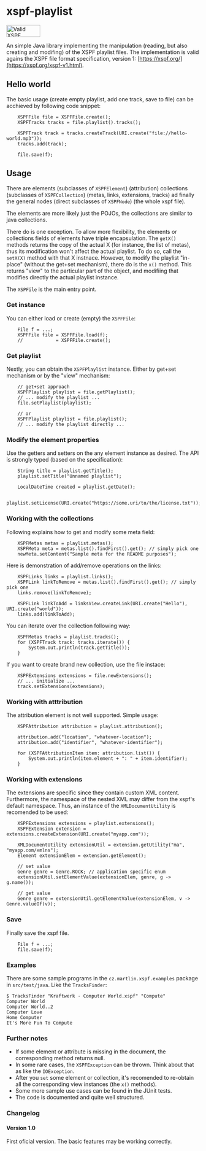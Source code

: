 # xspf-playlist

<a href="http://validator.xspf.org/referrer/"><img src="valid-xspf.png" width="88" height="31" style="border:0" alt="Valid XSPF Playlist" title="This website produces valid XSPF playlist files."></a>

An simple Java library implementing the manipulation (reading, but also creating and modifing) of the XSPF playlist files. The implementation is valid agains the XSPF file format specification, version 1: [https://xspf.org/](https://xspf.org/xspf-v1.html). 

## Hello world
The basic usage (create empty playlist, add one track, save to file) can be acchieved by following code snippet:
````
	XSPFFile file = XSPFFile.create();
	XSPFTracks tracks = file.playlist().tracks();

	XSPFTrack track = tracks.createTrack(URI.create("file://hello-world.mp3"));
	tracks.add(track);

	file.save(f);
````

## Usage
There are elements (subclasses of `XSPFElement`) (attribution) collections (subclasses of `XSPFCollection`) (metas, links, extensions, tracks) ad finally the general nodes (direct subclasses of `XSPFNode`) (the whole xspf file). 

The elements are more likely just the POJOs, the collections are similar to java collections.

There do is one exception. To allow more flexibility, the elements or collections fields of elements have triple encapsulation. The `getX()` methods returns the copy of the actual X (for instance, the list of metas), thus its modification won't affect the actual playlist. To do so, call the `setX(X)` method with that X instnace. However, to modify the playlist "in-place" (without the get+set mechanism), there do is the `x()` method. This returns "view" to the particular part of the object, and modifiing that modifies directly the actual playlist instance.

The `XSPFile` is the main entry point.

### Get instance
You can either load or create (empty) the `XSPFFile`:
````
	File f = ...;
	XSPFFile file = XSPFFile.load(f);
	//            = XSPFFile.create();
````

### Get playlist
Nextly, you can obtain the `XSPFPlaylist` instance. Either by get+set mechanism or by the "view" mechanism:
````
    // get+set approach
    XSPFPlaylist playlist = file.getPlaylist();
    // ... modify the playlist ...
    file.setPlaylist(playlist);

    // or
	XSPFPlaylist playlist = file.playlist();
    // ... modify the playlist directly ...
````

### Modify the element properties

Use the getters and setters on the any element instance as desired. The API is strongly typed (based on the specification):
````
	String title = playlist.getTitle();
	playlist.setTitle("Unnamed playlist");

	LocalDateTime created = playlist.getDate();

	playlist.setLicense(URI.create("https://some.uri/to/the/license.txt"));
````

### Working with the collections
Following explains how to get and modify some meta field:
````
	XSPFMetas metas = playlist.metas();
    XSPFMeta meta = metas.list().findFirst().get(); // simply pick one
    newMeta.setContent("Sample meta for the README purposes");
````

Here is demonstration of add/remove operations on the links:
````
    XSPFLinks links = playlist.links();
    XSPFLink linkToRemove = metas.list().findFirst().get(); // simply pick one
    links.remove(linkToRemove);

    XSPFLink linkToAdd = linksView.createLink(URI.create("Hello"), URI.create("world"));
    links.add(linkToAdd);
````

You can iterate over the collection following way:
````
	XSPFMetas tracks = playlist.tracks();
    for (XSPFTrack track: tracks.iterate()) {
        System.out.println(track.getTitle());
    }
````

If you want to create brand new collection, use the file instace:
````
	XSPFExtensions extensions = file.newExtensions();
    // ... initialize ...
    track.setExtensions(extensions);
````

### Working with atttribution
The attribution element is not well supported. Simple usage:
````
    XSPFAttribution attribution = playlist.attribution();

	attribution.add("location", "whatever-location");
	attribution.add("identifier", "whatever-identifier");

    for (XSPFAttributionItem item: attribution.list()) {
        System.out.println(item.element + ": " + item.identifier);
    }
````

### Working with extensions
The extensions are specific since they contain custom XML content. Furthermore, the namespace of the nested XML may differ from the xspf's default namespace. Thus, an instance of the `XMLDocumentUtility` is recomended to be used:
````
	XSPFExtensions extensions = playlist.extensions();
	XSPFExtension extension = extensions.createExtension(URI.create("myapp.com"));

    XMLDocumentUtility extensionUtil = extension.getUtility("ma", "myapp.com/xmlns");
	Element extensionElem = extension.getElement();

    // set value
    Genre genre = Genre.ROCK; // application specific enum
    extensionUtil.setElementValue(extensionElem, genre, g -> g.name());

    // get value
    Genre genre = extensionUtil.getElementValue(extensionElem, v -> Genre.valueOf(v));
````

### Save
Finally save the xspf file.
````
    File f = ...;
	file.save(f);
````

### Examples
There are some sample programs in the `cz.martlin.xspf.examples` package in `src/test/java`. Like the `TracksFinder`:
````
$ TracksFinder "Kraftwerk - Computer World.xspf" "Compute"
Computer World
Computer World..2
Computer Love
Home Computer
It's More Fun To Compute
````

### Further notes
 - If some element or attribute is missing in the document, the corresponding method returns null.
 - In some rare cases, the `XSPFException` can be thrown. Think about that as like the `IOException`.
 - After you `set` some element or collection, it's recomended to re-obtain all the corresponding view instances (the `x()` methods).
 - Some more sample use cases can be found in the JUnit tests.
 - The code is documented and quite well structured.

### Changelog
#### Version 1.0
First oficial version. The basic features may be working correctly.



	
